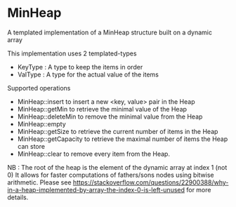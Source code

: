 # MinHeap
A templated implementation of a MinHeap structure built on a dynamic array

This implementation uses 2 templated-types
  - KeyType : A type to keep the items in order
  - ValType : A type for the actual value of the items
  
Supported operations
  - MinHeap::insert to insert a new <key, value> pair in the Heap
  - MinHeap::getMin to retrieve the minimal value of the Heap
  - MinHeap::deleteMin to remove the minimal value from the Heap
  - MinHeap::empty
  - MinHeap::getSize to retrieve the current number of items in the Heap
  - MinHeap::getCapacity to retrieve the maximal number of items the Heap can store
  - MinHeap::clear to remove every item from the Heap.

NB : The root of the heap is the element of the dynamic array at index 1 (not 0)
It allows for faster computations of fathers/sons nodes using bitwise arithmetic.
Please see https://stackoverflow.com/questions/22900388/why-in-a-heap-implemented-by-array-the-index-0-is-left-unused for more details.
